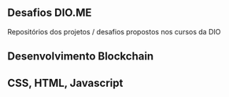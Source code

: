 ## Desafios DIO.ME
Repositórios dos projetos / desafios propostos nos cursos da DIO

## Desenvolvimento Blockchain

## CSS, HTML, Javascript
